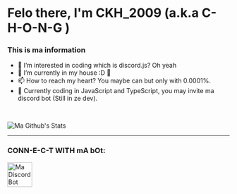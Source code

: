 # **Felo there, I'm CKH_2009 (a.k.a C-H-O-N-G )**

### This is ma information
- 👀 I’m interested in coding which is discord.js? Oh yeah
- 🌱 I’m currently in my house :D 🤣
- 📫 How to reach my heart? You maybe can but only with 0.0001%.
- 🎲 Currently coding in JavaScript and TypeScript, you may invite ma discord bot (Still in ze dev).

<br />

![Ma Github's Stats](https://github-readme-stats.vercel.app/api?username=C-H-O-N-G&show_icons=true&theme=algolia)
________________________________________________________________________________________________________________________________________________________________________________

### CONN-E-C-T WITH mA bOt:
[<img align="left" alt="Ma Discord Bot" width="56px" src="https://i.ibb.co/9N6xDzK/pngwing-com.png" />][Discord Bot]

<br />
<br />

[Discord Bot]: https://discord.com/oauth2/authorize?client_id=929979298260070481&scope=applications.commands%20bot&permissions=1099511627775

<!---
C-H-O-N-G/C-H-O-N-G is a not ✨ special ✨ repository because I haven't posted any thing XD. 
Be prepared and look for my repository when I post a repository in Github!
--->
